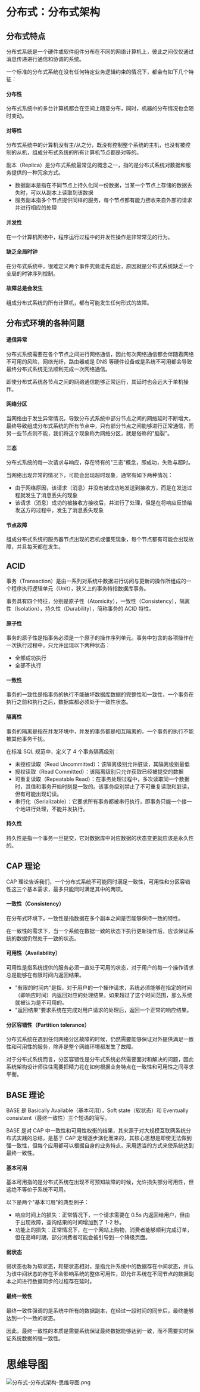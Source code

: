# 分布式：分布式架构

## 分布式特点

分布式系统是一个硬件或软件组件分布在不同的网络计算机上，彼此之间仅仅通过消息传递进行通信和协调的系统。

一个标准的分布式系统在没有任何特定业务逻辑约束的情况下，都会有如下几个特征：

####  分布性

分布式系统中的多台计算机都会在空间上随意分布，同时，机器的分布情况也会随时变动。

#### 对等性

分布式系统中的计算机没有主/从之分，既没有控制整个系统的主机，也没有被控制的从机，组成分布式系统的所有计算机节点都是对等的。

副本（Replica）是分布式系统最常见的概念之一，指的是分布式系统对数据和服务提供的一种冗余方式。

- 数据副本是指在不同节点上持久化同一份数据，当某一个节点上存储的数据丢失时，可以从副本上读取到该数据
- 服务副本指多个节点提供同样的服务，每个节点都有能力接收来自外部的请求并进行相应的处理

#### 并发性

在一个计算机网络中，程序运行过程中的并发性操作是非常常见的行为。

#### 缺乏全局时钟

在分布式系统中，很难定义两个事件究竟谁先谁后，原因就是分布式系统缺乏一个全局的时钟序列控制。

#### 故障总是会发生

组成分布式系统的所有计算机，都有可能发生任何形式的故障。

## 分布式环境的各种问题

#### 通信异常

分布式系统需要在各个节点之间进行网络通信，因此每次网络通信都会伴随着网络不可用的风险，网络光纤，路由器或是 DNS 等硬件设备或是系统不可用都会导致最终分布式系统无法顺利完成一次网络通信。

即使分布式系统各节点之间的网络通信能够正常运行，其延时也会远大于单机操作。

#### 网络分区

当网络由于发生异常情况，导致分布式系统中部分节点之间的网络延时不断增大，最终导致组成分布式系统的所有节点中，只有部分节点之间能够进行正常通信，而另一些节点则不能，我们将这个现象称为网络分区，就是俗称的"脑裂"。

#### 三态

分布式系统的每一次请求与响应，存在特有的"三态"概念，即成功，失败与超时。

当网络出现异常的情况下，可能会出现超时现象，通常有如下两种情况：

- 由于网络原因，该请求（消息）并没有被成功地发送到接收方，而是在发送过程就发生了消息丢失的现象
- 该请求（消息）成功的被接收方接收后，并进行了处理，但是在将响应反馈给发送方的过程中，发生了消息丢失现象

#### 节点故障

组成分布式系统的服务器节点出现的宕机或僵死现象，每个节点都有可能会出现故障，并且每天都在发生。

## ACID

事务（Transaction）是由一系列对系统中数据进行访问与更新的操作所组成的一个程序执行逻辑单元（Unit），狭义上的事务特指数据库事务。

事务具有四个特征，分别是原子性（Atomicity），一致性（Consistency），隔离性（Isolation），持久性（Durability），简称事务的 ACID 特性。

#### 原子性

事务的原子性是指事务必须是一个原子的操作序列单元。事务中包含的各项操作在一次执行过程中，只允许出现以下两种状态：

- 全部成功执行
- 全部不执行

#### 一致性

事务的一致性是指事务的执行不能破坏数据库数据的完整性和一致性，一个事务在执行之前和执行之后，数据库都必须处于一致性状态。

#### 隔离性

事务的隔离是指在并发环境中，并发的事务都是相互隔离的，一个事务的执行不能被其他事务干扰。

在标准 SQL 规范中，定义了 4 个事务隔离级别：

- 未授权读取（Read Uncommitted）：该隔离级别允许脏读，其隔离级别最低
- 授权读取（Read Committed）：该隔离级别只允许获取已经被提交的数据
- 可重复读取（Repeatable Read）：在事务处理过程中，多次读取同一个数据时，其值和事务开始时刻是一致的。该事务级别禁止了不可重复读取和脏读，但有可能出现幻读。
- 串行化（Serializable）：它要求所有事务都被串行执行，即事务只能一个接一个地进行处理，不能并发执行。

#### 持久性

持久性是指一个事务一旦提交，它对数据库中对应数据的状态变更就应该是永久性的。

## CAP 理论

CAP 理论告诉我们，一个分布式系统不可能同时满足一致性，可用性和分区容错性这三个基本需求，最多只能同时满足其中的两项。

#### 一致性（Consistency）

在分布式环境下，一致性是指数据在多个副本之间是否能够保持一致的特性。

在一致性的需求下，当一个系统在数据一致的状态下执行更新操作后，应该保证系统的数据仍然处于一致的状态。

#### 可用性（Availability）

可用性是指系统提供的服务必须一直处于可用的状态，对于用户的每一个操作请求总是能够在有限时间内返回结果。

- "有限的时间内"是指，对于用户的一个操作请求，系统必须能够在指定的时间（即响应时间）内返回对应的处理结果，如果超过了这个时间范围，那么系统就被认为是不可用的。
- "返回结果"要求系统在完成对用户请求的处理后，返回一个正常的响应结果。

#### 分区容错性（Partition tolerance）

分布式系统在遇到任何网络分区故障的时候，仍然需要能够保证对外提供满足一致性和可用性的服务，除非是整个网络环境都发生了故障。

对于分布式系统而言，分区容错性是分布式系统必然需要面对和解决的问题，因此系统架构设计师往往需要把精力花在如何根据业务特点在一致性和可用性之间寻求平衡。

## BASE 理论

BASE 是 Basically Available（基本可用），Soft state（软状态）和 Eventually consistent（最终一致性）三个短语的简写。

BASE 是对 CAP 中一致性和可用性权衡的结果，其来源于对大规模互联网系统分布式实践的总结，是基于 CAP 定理逐步演化而来的，其核心思想是即使无法做到强一致性，但每个应用都可以根据自身的业务特点，采用适当的方式来使系统达到最终一致性。

#### 基本可用

基本可用指的是分布式系统在出现不可预知故障的时候，允许损失部分可用性，但这绝不等价于系统不可用。

以下是两个"基本可用"的典型例子：

- 响应时间上的损失：正常情况下，一个请求需要在 0.5s 内返回给用户，但由于出现故障，查询结果的时间增加到了 1-2 秒。
- 功能上的损失：正常情况下，在一个网站上购物，消费者能够顺利完成订单，但在高峰时期，部分消费者可能会被引导到一个降级页面。

#### 弱状态

弱状态也称为软状态，和硬状态相对，是指允许系统中的数据存在中间状态，并认为该中间状态的存在不会影响系统的整体可用性，即允许系统在不同节点的数据副本之间进行数据同步的过程存在延时。

#### 最终一致性

最终一致性强调的是系统中所有的数据副本，在经过一段时间的同步后，最终能够达到一个一致的状态。

因此，最终一致性的本质是需要系统保证最终数据能够达到一致，而不需要实时保证系统数据的强一致性。

# 思维导图

![分布式-分布式架构-思维导图.png](https://cnymw.github.io/GolangStudy/docs/img/分布式-分布式架构-思维导图.png)
